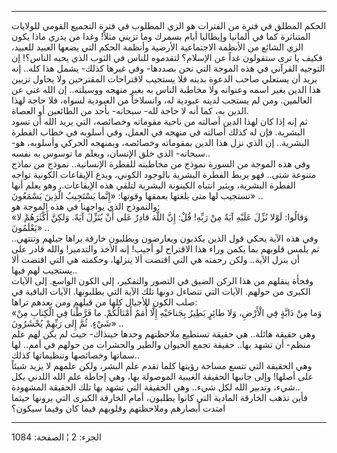 ------------------------------------------------------------------------

الحكم المطلق في فترة من الفترات هو الزي المطلوب في فترة التجميع القومي
للولايات المتناثرة كما في ألمانيا وإيطاليا أيام بسمرك وما تزيني مثلاً!
وغدا من يدري ماذا يكون الزي الشائع من الأنظمة الاجتماعية الأرضية وأنظمة
الحكم التي يضعها العبيد للعبيد، فكيف يا ترى ستقولون غداً عن الإسلام؟
لتقدموه للناس في الثوب الذي يحبه الناس؟! إن التوجيه القرآني في هذه
الموجة التي نحن بصددها- وفي غيرها كذلك- يشمل هذا كله.. إنه يريد أن
يستعلي صاحب الدعوة بدينه فلا يستجيب لاقتراحات المقترحين ولا يحاول تزيين
هذا الدين بغير اسمه وعنوانه ولا مخاطبة الناس به بغير منهجه ووسيلته.. إن
الله غني عن العالمين. ومن لم يستجب لدينه عبودية له، وانسلاخاً من العبودية
لسواه، فلا حاجة لهذا الدين به، كما أنه لا حاجة لله- سبحانه- بأحد من
الطائعين أو العصاة.  
ثم إنه إذا كان لهذا الدين أصالته من ناحية مقوماته وخصائصه، التي يريد
الله أن تسود البشرية. فإن له كذلك أصالته في منهجه في العمل، وفي أسلوبه
في خطاب الفطرة البشرية.. إن الذي نزل هذا الدين بمقوماته وخصائصه، وبمنهجه
الحركي وأسلوبه، هو- سبحانه- الذي خلق الإنسان، ويعلم ما توسوس به نفسه..  
وفي هذه الموجة من السورة نموذج من مخاطبته للفطرة الإنسانية.. نموذج من
نماذج متنوعة شتى.. فهو يربط الفطرة البشرية بالوجود الكوني، ويدع
الإيقاعات الكونية تواجه الفطرة البشرية، ويثير انتباه الكينونة البشرية
لتلقي هذه الإيقاعات.. وهو يعلم أنها تستجيب لها متى بلغتها بعمقها وقوتها:
«إِنَّما يَسْتَجِيبُ الَّذِينَ يَسْمَعُونَ» ..  
والنموذج الذي يواجهنا في هذه الموجة هو:  
«وَقالُوا: لَوْلا نُزِّلَ عَلَيْهِ آيَةٌ مِنْ رَبِّهِ! قُلْ: إِنَّ اللَّهَ قادِرٌ عَلى أَنْ يُنَزِّلَ آيَةً.
وَلكِنَّ أَكْثَرَهُمْ لا يَعْلَمُونَ» ..  
وفي هذه الآية يحكي قول الذين يكذبون ويعارضون ويطلبون خارقة يراها جيلهم
وتنتهي.. ثم يلمس قلوبهم بما يكمن وراء هذا الاقتراح لو أجيب! إنه الأخذ
والتدمير! والله قادر على أن ينزل الآية.. ولكن رحمته هي التي اقتضت ألا
ينزلها، وحكمته هي التي اقتضت ألا يستجيب لهم فيها..  
وفجأة ينقلهم من هذا الركن الضيق في التصور والتفكير، إلى الكون الواسع.
إلى الآيات الكبرى من حولهم. الآيات التي تتضاءل دونها تلك الآية التي
يطلبونها. الآيات الباقية في صلب الكون للأجيال كلها من قبلهم ومن بعدهم
تراها:  
«وَما مِنْ دَابَّةٍ فِي الْأَرْضِ، وَلا طائِرٍ يَطِيرُ بِجَناحَيْهِ إِلَّا أُمَمٌ أَمْثالُكُمْ. ما فَرَّطْنا
فِي الْكِتابِ مِنْ شَيْءٍ. ثُمَّ إِلى رَبِّهِمْ يُحْشَرُونَ» ..  
وهي حقيقة هائلة.. هي حقيقة تستطيع ملاحظتهم وحدها حينذاك- حيث لم يكن لهم
علم منظم- أن تشهد بها.. حقيقة تجمع الحيوان والطير والحشرات من حولهم في
أمم.. لها سماتها وخصائصها وتنظيماتها كذلك..  
وهي الحقيقة التي تتسع مساحة رؤيتها كلما تقدم علم البشر، ولكن علمهم لا
يزيد شيئاً على أصلها! وإلى جانبها الحقيقة الغيبية الموصولة بها، وهي إحاطة
علم الله اللدني بكل شيء، وتدبير الله لكل شيء.. وهي الحقيقة التي تشهد بها
تلك الحقيقة المشهودة..  
فأين تذهب الخارقة المادية التي كانوا يطلبون، أمام الخارقة الكبرى التي
يرونها حيثما امتدت أبصارهم وملاحظتهم وقلوبهم فيما كان وفيما سيكون؟

------------------------------------------------------------------------

الجزء: 2 ¦ الصفحة: 1084
